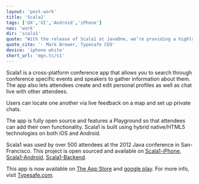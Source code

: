 ```yaml
---
layout: 'post-work'
title: 'Scala1'
tags: ['UX','UI','Android','iPhone']
nav: 'work'
dir: 'scala1'
quote: "With the release of Scala1 at JavaOne, we’re providing a highly interactive way for conference attendees to stay up-to-date on the sessions that we are hosting, as well as quickly locate other Scala, Play and Akka related tracks."
quote_cite: '- Mark Brewer, Typesafe CEO'
device: 'iphone white'
short_url: 'mgn.tc/s1'
---
```

Scala1 is a cross-platform conference app that allows you to search through conference specific events and speakers to gather information about them. The app also lets attendees create and edit personal profiles as well as chat live with other attendees.

Users can locate one another via live feedback on a map and set up private chats.

The app is fully open source and features a Playground so that attendees can add their own functionality. Scala1 is built using hybrid native/HTML5 technologies on both iOS and Android.

Scala1 was used by over 500 attendees at the 2012 Java conference in San-Francisco. This project is open sourced and available on [Scala1-iPhone](https://www.github.com/magneticbear/scalaone_iphone), [Scala1-Android](https://www.github.com/magneticbear/scala1_android), [Scala1-Backend](https://github.com/tindr/TypesafeCon).

This app is now available on [The App Store](http://mgn.tc/s1ios) and [google play](http://mgn.tc/s1android). For more info, visit [Typesafe.com](http://typesafe.com).